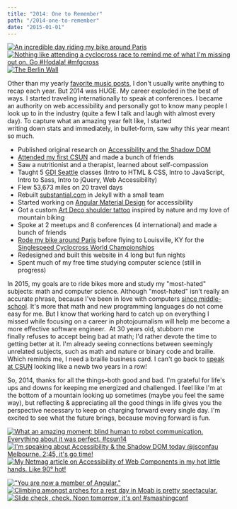 ```yaml
---
title: "2014: One to Remember"
path: "/2014-one-to-remember"
date: "2015-01-01"
---
```


[![An incredible day riding my bike around Paris](/wp-content/uploads/2014/12/2014-10-20_1413808851.jpg)](https://instagram.com/p/uX-nn-yXqY/ "Link opens in a new window")[![Nothing like attending a cyclocross race to remind me of what I'm missing out on. Go #Hodala! #mfgcross](/wp-content/uploads/2014/12/2014-10-05_1412544512.jpg)](http://instagram.com/p/tyTFWaSXnb/ "Link opens in a new window")[![The Berlin Wall](/wp-content/uploads/2014/12/2014-09-11_1410471980.jpg)](http://instagram.com/p/s0iCtOSXiM/ "Link opens in a new window")

Other than my yearly [favorite music posts](http://marcysutton.com/opentape/ "Link opens in a new window"), I don't usually write anything to recap each year. But 2014 was HUGE. My career exploded in the best of ways. I started traveling internationally to speak at conferences. I became an authority on web accessibility and personally got to know many people I look up to in the industry (quite a few I talk and laugh with almost every day). To capture what an amazing year felt like, I started writing down stats and immediately, in bullet-form, saw why this year meant so much.

- Published original research on [Accessibility and the Shadow DOM](/accessibility-and-the-shadow-dom/ "Link opens in a new window")
- [Attended my first CSUN](/csun-accessibility-conference-recap/ "Link opens in a new window") and made a bunch of friends
- Saw a nutritionist and a therapist, learned about self-compassion
- Taught 5 [GDI Seattle](http://www.meetup.com/Girl-Develop-It-Seattle/ "Link opens in a new window") classes (Intro to HTML & CSS, Intro to JavaScript, Intro to Sass, Intro to jQuery, Web Accessibility)
- Flew 53,673 miles on 20 travel days
- Rebuilt [substantial.com](http://substantial.com "Link opens in a new window") in Jekyll with a small team
- Started working on [Angular Material Design](https://material.angularjs.org "Link opens in a new window") for accessibility
- Got a custom [Art Deco shoulder tattoo](http://instagram.com/p/v2Qd9myXtB/ "Link opens in a new window") inspired by nature and my love of mountain biking
- Spoke at 2 meetups and 8 conferences (4 international) and made a bunch of friends
- [Rode my bike around Paris](http://instagram.com/p/uX-nn-yXqY/ "Link opens in a new window") before flying to Louisville, KY for the [Singlespeed Cyclocross World Championships](http://sscxwc14ky.com/ "Link opens in a new window")
- Redesigned and built this website in 4 long but fun nights
- Spent much of my free time studying computer science (still in progress)

In 2015, my goals are to ride bikes more and study my "most-hated" subjects: math and computer science. Although "most-hated" isn't really an accurate phrase, because I've been in love with computers [since middle-school](http://instagram.com/p/hRieihyXor/ "Link opens in a new window"). It's more that math and new programming languages do not come easy for me. But I know that working hard to catch up on everything I missed while focusing on a career in photojournalism will help me become a more effective software engineer.  At 30 years old, stubborn me finally refuses to accept being bad at math; I'd rather devote the time to getting better at it. I'm already seeing connections between seemingly unrelated subjects, such as math and nature or binary code and braille. Which reminds me, I need a braille business card. I can't go back to [speak at CSUN](http://www.csun.edu/cod/conference/2015/sessions/index.php/public/presentations/view/172 "Link opens in a new window") looking like a newb two years in a row!

So, 2014, thanks for all the things–both good and bad. I'm grateful for life's ups and downs for keeping me energized and challenged. I feel like I'm at the bottom of a mountain looking up sometimes (maybe you feel the same way), but reflecting & appreciating all the good things in life gives you the perspective necessary to keep on charging forward every single day. I'm excited to see what the future brings, because moving forward is fun.

[![What an amazing moment: blind human to robot communication. Everything about it was perfect. #csun14](/wp-content/uploads/2014/12/2014-03-19_1395262139.jpg)](http://instagram.com/p/lvPkpeyXv5/ "Link opens in a new window")[![I'm speaking about Accessibility & the Shadow DOM today @jsconfau Melbourne. 2:45, it's go time!](/wp-content/uploads/2014/12/2014-04-09_1397086704.jpg)](http://instagram.com/p/mlnp1vyXsj/ "Link opens in a new window")[![My Netmag article on Accessibility of Web Components in my hot little hands. Like 90° hot!](/wp-content/uploads/2014/12/2014-07-11_1405122310.jpg)](http://instagram.com/p/qVGWxDSXox/ "Link opens in a new window")

[!["You are now a member of Angular."](/wp-content/uploads/2014/12/2014-08-11_1407795119.jpg)](http://instagram.com/p/rkwVbvSXqd/ "Link opens in a new window")[![Climbing amongst arches for a rest day in Moab is pretty spectacular.](/wp-content/uploads/2014/12/2014-10-11_1412985956.jpg)](http://instagram.com/p/uCITNuSXqg/ "Link opens in a new window")[![Slide check, check. Noon tomorrow, it's on! #smashingconf](/wp-content/uploads/2014/12/2014-12-10_1418172155.jpg)](http://instagram.com/p/waA9aZSXuq/ "Link opens in a new window")
